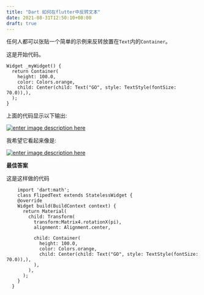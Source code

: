 ```yaml
---
title: "Dart 如何在flutter中反转文本"
date: 2021-08-31T12:50:10+08:00
draft: true
---
```


任何人都可以张贴一个简单的示例来反转放置在`Text`内的`Container`。

这是开始代码。

```
Widget _myWidget() {
  return Container(
    height: 100.0,
    color: Colors.orange,
    child: Center(child: Text("GO", style: TextStyle(fontSize: 70.0)),),
  );
}
```


上面的代码显示以下输出:

[![enter image description here](https://i.stack.imgur.com/RSnTF.png)](https://i.stack.imgur.com/RSnTF.png)

我希望它看起来像是:

[![enter image description here](https://i.stack.imgur.com/rPAAW.png)](https://i.stack.imgur.com/rPAAW.png)



**最佳答案**

这是这样做的代码

```
    import 'dart:math';
    class FlipedText extends StatelessWidget {
    @override
    Widget build(BuildContext context) {
      return Material(
        child: Transform(
          transform:Matrix4.rotationX(pi),
          alignment: Alignment.center,

          child: Container(
            height: 100.0,
            color: Colors.orange,
            child: Center(child: Text("GO", style: TextStyle(fontSize: 70.0)),),
          ),
        ),
      );
    }
  }
```
